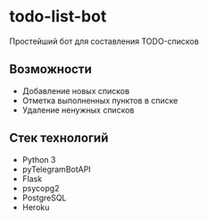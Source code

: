 # todo-list-bot

Простейший бот для составления TODO-списков

## Возможности

- Добавление новых списков
- Отметка выполненных пунктов в списке
- Удаление ненужных списков

## Стек технологий

- Python 3
- pyTelegramBotAPI
- Flask
- psycopg2
- PostgreSQL
- Heroku
